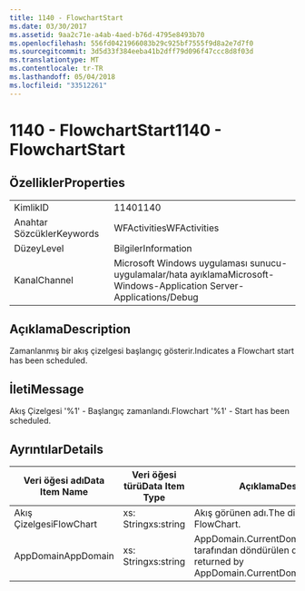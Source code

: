 ```yaml
---
title: 1140 - FlowchartStart
ms.date: 03/30/2017
ms.assetid: 9aa2c71e-a4ab-4aed-b76d-4795e8493b70
ms.openlocfilehash: 556fd0421966083b29c925bf7555f9d8a2e7d7f0
ms.sourcegitcommit: 3d5d33f384eeba41b2dff79d096f47ccc8d8f03d
ms.translationtype: MT
ms.contentlocale: tr-TR
ms.lasthandoff: 05/04/2018
ms.locfileid: "33512261"
---
```

# <a name="1140---flowchartstart"></a><span data-ttu-id="3d72b-102">1140 - FlowchartStart</span><span class="sxs-lookup"><span data-stu-id="3d72b-102">1140 - FlowchartStart</span></span>
## <a name="properties"></a><span data-ttu-id="3d72b-103">Özellikler</span><span class="sxs-lookup"><span data-stu-id="3d72b-103">Properties</span></span>  
  
|||  
|-|-|  
|<span data-ttu-id="3d72b-104">Kimlik</span><span class="sxs-lookup"><span data-stu-id="3d72b-104">ID</span></span>|<span data-ttu-id="3d72b-105">1140</span><span class="sxs-lookup"><span data-stu-id="3d72b-105">1140</span></span>|  
|<span data-ttu-id="3d72b-106">Anahtar Sözcükler</span><span class="sxs-lookup"><span data-stu-id="3d72b-106">Keywords</span></span>|<span data-ttu-id="3d72b-107">WFActivities</span><span class="sxs-lookup"><span data-stu-id="3d72b-107">WFActivities</span></span>|  
|<span data-ttu-id="3d72b-108">Düzey</span><span class="sxs-lookup"><span data-stu-id="3d72b-108">Level</span></span>|<span data-ttu-id="3d72b-109">Bilgiler</span><span class="sxs-lookup"><span data-stu-id="3d72b-109">Information</span></span>|  
|<span data-ttu-id="3d72b-110">Kanal</span><span class="sxs-lookup"><span data-stu-id="3d72b-110">Channel</span></span>|<span data-ttu-id="3d72b-111">Microsoft Windows uygulaması sunucu-uygulamalar/hata ayıklama</span><span class="sxs-lookup"><span data-stu-id="3d72b-111">Microsoft-Windows-Application Server-Applications/Debug</span></span>|  
  
## <a name="description"></a><span data-ttu-id="3d72b-112">Açıklama</span><span class="sxs-lookup"><span data-stu-id="3d72b-112">Description</span></span>  
 <span data-ttu-id="3d72b-113">Zamanlanmış bir akış çizelgesi başlangıç gösterir.</span><span class="sxs-lookup"><span data-stu-id="3d72b-113">Indicates a Flowchart start has been scheduled.</span></span>  
  
## <a name="message"></a><span data-ttu-id="3d72b-114">İleti</span><span class="sxs-lookup"><span data-stu-id="3d72b-114">Message</span></span>  
 <span data-ttu-id="3d72b-115">Akış Çizelgesi '%1' - Başlangıç zamanlandı.</span><span class="sxs-lookup"><span data-stu-id="3d72b-115">Flowchart '%1' - Start has been scheduled.</span></span>  
  
## <a name="details"></a><span data-ttu-id="3d72b-116">Ayrıntılar</span><span class="sxs-lookup"><span data-stu-id="3d72b-116">Details</span></span>  
  
|<span data-ttu-id="3d72b-117">Veri öğesi adı</span><span class="sxs-lookup"><span data-stu-id="3d72b-117">Data Item Name</span></span>|<span data-ttu-id="3d72b-118">Veri öğesi türü</span><span class="sxs-lookup"><span data-stu-id="3d72b-118">Data Item Type</span></span>|<span data-ttu-id="3d72b-119">Açıklama</span><span class="sxs-lookup"><span data-stu-id="3d72b-119">Description</span></span>|  
|--------------------|--------------------|-----------------|  
|<span data-ttu-id="3d72b-120">Akış Çizelgesi</span><span class="sxs-lookup"><span data-stu-id="3d72b-120">FlowChart</span></span>|<span data-ttu-id="3d72b-121">xs: String</span><span class="sxs-lookup"><span data-stu-id="3d72b-121">xs:string</span></span>|<span data-ttu-id="3d72b-122">Akış görünen adı.</span><span class="sxs-lookup"><span data-stu-id="3d72b-122">The display name of the FlowChart.</span></span>|  
|<span data-ttu-id="3d72b-123">AppDomain</span><span class="sxs-lookup"><span data-stu-id="3d72b-123">AppDomain</span></span>|<span data-ttu-id="3d72b-124">xs: String</span><span class="sxs-lookup"><span data-stu-id="3d72b-124">xs:string</span></span>|<span data-ttu-id="3d72b-125">AppDomain.CurrentDomain.FriendlyName tarafından döndürülen dize.</span><span class="sxs-lookup"><span data-stu-id="3d72b-125">The string returned by AppDomain.CurrentDomain.FriendlyName.</span></span>|
